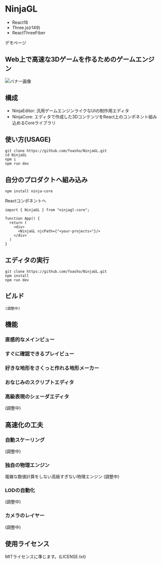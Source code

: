 # NinjaGL

- React18
- Three.js(r149)
- ReactThreeFiber

デモページ


## Web上で高速な3Dゲームを作るためのゲームエンジン

![バナー画像](https://i.pinimg.com/originals/5c/14/67/5c1467dfa20d49a540151e8cad805761.png)

## 構成
- NinjaEditor: 汎用ゲームエンジンライクなUIの制作用エディタ
- NinjaCore: エディタで作成した3DコンテンツをReact上のコンポネント組み込めるCoreライブラリ

## 使い方(USAGE)
```:commandline
git clone https://github.com/foasho/NinjaGL.git
cd NinjaGL
npm i
npm run dev
```

## 自分のプロダクトへ組み込み
```
npm install ninja-core
```

Reactコンポネントへ
```tsx
import { NinjaGL } from "ninjagl-core";

function App() {
  return (
    <div>
      <NinjaGL njcPath={"<your-projects>"}/>
    </div>
  )
}
```

## エディタの実行
```
git clone https://github.com/foasho/NinjaGL.git
npm install
npm run dev
```

## ビルド
```
(調整中)
```


## 機能

### 直感的なメインビュー


### すぐに確認できるプレイビュー

### 好きな地形をさくっと作れる地形メーカー

### おなじみのスクリプトエディタ


### 高級表現のシェーダエディタ
(調整中)

## 高速化の工夫

### 自動スケーリング
(調整中)

### 独自の物理エンジン
複雑な数値計算をしない高級すぎない物理エンジン
(調整中)

### LODの自動化
(調整中)

### カメラのレイヤー
(調整中)


## 使用ライセンス
MITライセンスに準じます。(LICENSE.txt)